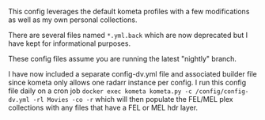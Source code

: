 This config leverages the default kometa profiles with a few modifications as well as my own personal collections.

There are several files named `*.yml.back` which are now deprecated but I have kept for informational purposes.

These config files assume you are running the latest "nightly" branch.

I have now included a separate config-dv.yml file and associated builder file since kometa only allows one radarr instance per config. I run this config file daily on a cron job `docker exec kometa kometa.py -c /config/config-dv.yml -rl Movies -co -r` which will then populate the FEL/MEL plex collections with any files that have a FEL or MEL hdr layer.
